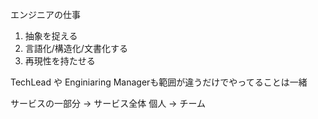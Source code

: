 
エンジニアの仕事

1. 抽象を捉える
2. 言語化/構造化/文書化する
3. 再現性を持たせる

TechLead や Enginiaring Managerも範囲が違うだけでやってることは一緒

サービスの一部分 -> サービス全体
個人 -> チーム